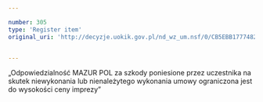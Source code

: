 ```yaml
---

number: 305
type: 'Register item'
original_uri: 'http://decyzje.uokik.gov.pl/nd_wz_um.nsf/0/CB5EBB1777482EC5C12572DD003294DD?OpenDocument'


---
```


„Odpowiedzialność MAZUR POL za szkody poniesione przez uczestnika na skutek niewykonania lub nienależytego wykonania umowy ograniczona jest do wysokości ceny imprezy”
